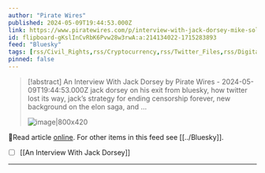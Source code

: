 ```yaml
---
author: "Pirate Wires"
published: 2024-05-09T19:44:53.000Z
link: https://www.piratewires.com/p/interview-with-jack-dorsey-mike-solana
id: flipboard-gKslInCvRbK6Pvw28w3rwA:a:214134022-1715283893
feed: "Bluesky"
tags: [rss/Civil_Rights,rss/Cryptocurrency,rss/Twitter_Files,rss/Digital_Currency,rss/Bluesky]
pinned: false
---
```

> [!abstract] An Interview With Jack Dorsey by Pirate Wires - 2024-05-09T19:44:53.000Z
> jack dorsey on his exit from bluesky, how twitter lost its way, jack’s strategy for ending censorship forever, new background on the elon saga, and …
>
> ![image|800x420](https://ic-cdn.flipboard.com/sanity.io/0aff3a90073c1c6d8765c8eabd1a19d5f7299a49/_large.png)

🔗Read article [online](https://www.piratewires.com/p/interview-with-jack-dorsey-mike-solana). For other items in this feed see [[../Bluesky]].

- [ ] [[An Interview With Jack Dorsey]]
- - -

